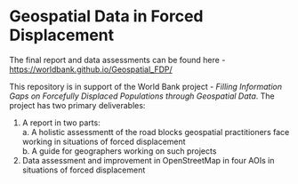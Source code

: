 # Geospatial Data in Forced Displacement
The final report and data assessments can be found here - https://worldbank.github.io/Geospatial_FDP/

This repository is in support of the World Bank project - _Filling Information Gaps on Forcefully Displaced Populations through Geospatial Data_. The project has two primary deliverables:

1. A report in two parts:  
   a. A holistic assessmentt of the road blocks geospatial practitioners face working in situations of forced displacement  
   b. A guide for geographers working on such projects  
2. Data assessment and improvement in OpenStreetMap in four AOIs in situations of forced displacement
